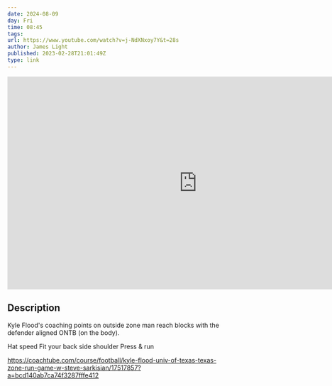 ```yaml
---
date: 2024-08-09
day: Fri
time: 08:45
tags:
url: https://www.youtube.com/watch?v=j-NdXNxoy7Y&t=28s
author: James Light
published: 2023-02-28T21:01:49Z
type: link
---
```


<iframe width="854" height="480" src="https://www.youtube.com/embed/j-NdXNxoy7Y" frameborder="0" allowfullscreen></iframe>

## Description
Kyle Flood's coaching points on outside zone man reach blocks with the defender aligned ONTB (on the body).

Hat speed
Fit your back side shoulder
Press & run

https://coachtube.com/course/football/kyle-flood-univ-of-texas-texas-zone-run-game-w-steve-sarkisian/17517857?a=bcd140ab7ca74f3287fffe412